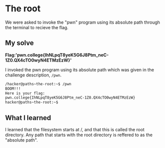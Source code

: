 # The root
We were asked to invoke the "pwn" program using its absolute path through the terminal to recieve the flag.

## My solve
**Flag:'pwn.college{IhNLpqT8yeK5G6J8Ptm_neC-1Z0.QX4cTO0wyN4ETMzEzW}'** 

I invoked the pwn program using its absolute path which was given in the challenge description, ``/pwn``. 

```bash
/hacker@paths~the-root:~$ /pwn
BOOM!!!
Here is your flag:
pwn.college{IhNLpqT8yeK5G6J8Ptm_neC-1Z0.QX4cTO0wyN4ETMzEzW}
hacker@paths~the-root:~$ 
```

## What I learned

I learned that the filesystem starts at /, and that this is called the root directory. Any path that starts with the root directory is reffered to as the "absolute path".
